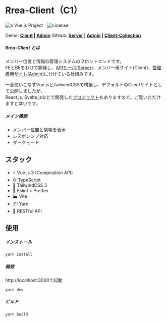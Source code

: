 # Rrea-Client（C1）

![a Vue.js Project](https://img.shields.io/badge/Vue.js-Front--End-fcd34d.svg?logo=vue.js&style=flat-square)　![License](https://img.shields.io/badge/License-MIT-0284c7.svg?logo=&style=flat-square)

Demo:  **[Client]() | [Admin]()**     GitHub:  **[Server]() | [Admin]() | [Client-Collection]()**

##### Rrea-Client とは

メンバー位置と情報の管理システムのフロントエンドです。\
FEとBEをわけて開発し、[APIサーバ(Server]())、メンバー用サイト(Client)、[管理者用サイト(Admin)]()に分けている仕組みです。

一番使いこなすVue.jsとTailwindCSSで構築し、デフォルトのClientサイトとして公開しましたが、\
React.js, Svelte.jsなどで開発した[プロジェクト]()もありますので。ご覧いただけますと幸いです。

##### メイン機能

+ メンバー位置と情報を表示
+ レスポンシブ対応
+ ダークモード



## スタック

+ ⚡️ Vue.js 3 (Composition API)
+ ⚙️ TypeScript
+ 🎨 TailwindCSS 3
+ 📑 Eslint + Prettier
+ 🏭 Vite
+ 📦 Yarn
+ 🔺 RESTful API



## 使用

##### インストール

```bash
yarn install
```

##### 開発

http://localhost:3000で起動

```bash
yarn dev
```

##### ビルド

```bash
yarn build
```

